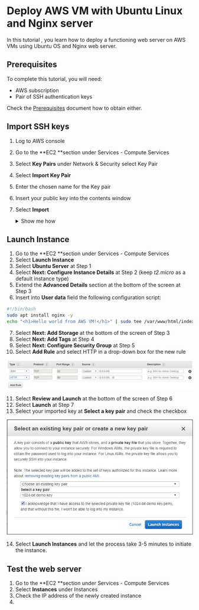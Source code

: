 # Deploy AWS VM with Ubuntu Linux and Nginx server

In this tutorial , you learn how to deploy a functioning web server on AWS VMs using Ubuntu OS and Nginx web server.

## Prerequisites

To complete this tutorial, you will need:

- AWS subscription
- Pair of SSH authentication keys

Check the [Prerequisites](/docs/prerequisites.md) document how to obtain either.

## Import SSH keys

1. Log to AWS console

2. Go to the **EC2 **section under Services - Compute Services

3. Select **Key Pairs** under Network & Security select Key Pair

4. Select **Import Key Pair**

5. Enter the chosen name for the Key pair

6. Insert your public key into the contents window

7. Select **Import** <details><summary>Show me how</summary>

   ![AWS_importkeypair](../images/AWS_importkeypair.jpg)</details>

## Launch Instance

1. Go to the **EC2 **section under Services - Compute Services
2. Select **Launch Instance**
3. Select **Ubuntu Server** at Step 1
4. Select **Next: Configure Instance Details** at Step 2 (keep *t2.micro* as a default instance type)
5. Extend the **Advanced Details** section at the bottom of the screen at Step 3
6. Insert into **User data** field the following configuration script:

```bash
#!/bin/bash
sudo apt install nginx -y
echo "<h1>Hello world from AWS VM!</h1>" | sudo tee /var/www/html/index.html
```

7. Select **Next: Add Storage** at the bottom of the screen of Step 3
8. Select **Next: Add Tags** at Step 4
9. Select **Next: Configure Security Group** at Step 5
10. Select **Add Rule** and select HTTP in a drop-down box for the new rule

![AWS_httpport](../images/AWS_httpport.jpg)

11. Select **Review and Launch** at the bottom of the screen of Step 6
12. Select **Launch** at Step 7
13. Select your imported key at **Select a key pair** and check the checkbox

![AWS_keypair](../images/AWS_keypair.jpg)

14. Select **Launch Instances** and let the process take 3-5 minutes to initiate the instance.

## Test the web server

1. Go to the **EC2 **section under Services - Compute Services
2. Select **Instances** under Instances
3. Check the IP address of the newly created instance
4. 
